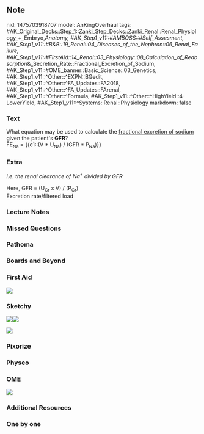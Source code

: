 ## Note
nid: 1475703918707
model: AnKingOverhaul
tags: #AK_Original_Decks::Step_1::Zanki_Step_Decks::Zanki_Renal::Renal_Physiology_+_Embryo,_Anatomy, #AK_Step1_v11::#AMBOSS::#Self_Assesment, #AK_Step1_v11::#B&B::19_Renal::04_Diseases_of_the_Nephron::06_Renal_Failure, #AK_Step1_v11::#FirstAid::14_Renal::03_Physiology::08_Calculation_of_Reabsorption_&_Secretion_Rate::Fractional_Excretion_of_Sodium, #AK_Step1_v11::#OME_banner::Basic_Science::03_Genetics, #AK_Step1_v11::^Other::^EXPN::BGedit, #AK_Step1_v11::^Other::^FA_Updates::FA2018, #AK_Step1_v11::^Other::^FA_Updates::FArenal, #AK_Step1_v11::^Other::^Formula, #AK_Step1_v11::^Other::^HighYield::4-LowerYield, #AK_Step1_v11::^Systems::Renal::Physiology
markdown: false

### Text
<div>
  What equation may be used to calculate the <u>fractional
  excretion of sodium</u> given the patient's <b>GFR</b>?
</div>
<div>
  FE<sub>Na</sub> = {{c1::(V * U<sub>Na</sub>) / (GFR *
  P<sub>Na</sub>)}}
</div>

### Extra
<i>i.e. the renal clearance of Na<sup>+</sup> divided by GFR</i>
<div>
  Here, GFR = (U<sub>Cr</sub> x V) / (P<sub>Cr</sub>)
</div>
<div>
  Excretion rate/filtered load
</div>

### Lecture Notes


### Missed Questions


### Pathoma


### Boards and Beyond


### First Aid
<img src="tmpo3OCNE.png">

### Sketchy
<img src=
"Screen%20Shot%202019-11-06%20at%203.23.13%20PM.png"><img src=
"Screen%20Shot%202019-11-06%20at%203.23.31%20PM.png">
<div><img src=
"Screen%20Shot%202019-11-06%20at%203.21.48%20PM.png"></div>

### Pixorize


### Physeo


### OME
<div class="ome-widget">
  <a href=
  "https://onlinemeded.org/spa/renal-failure?ref=anki"><img src=
  "_OME_AnkiFlashcards_Topic_3.png"></a>
</div>

### Additional Resources


### One by one

